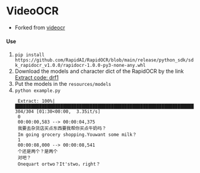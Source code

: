 # VideoOCR
- Forked from [videocr](https://github.com/apm1467/videocr)

#### Use
1. `pip install https://github.com/RapidAI/RapidOCR/blob/main/release/python_sdk/sdk_rapidocr_v1.0.0/rapidocr-1.0.0-py3-none-any.whl`
2. Download the models and character dict of the RapidOCR by the link [Extract code: drf1](https://pan.baidu.com/s/103kx0ABtU7Lif57cv397oQ)
3. Put the models in the `resources/models`
4. `python example.py`
   ```text
    Extract: 100%|██████████████████████████████████████████████████████████████████████████████████████████████████████████████████████████████████| 304/304 [01:30<00:00,  3.35it/s]
    0
    00:00:00,583 --> 00:00:04,375
    我要去杂货店买点东西要我帮你买点牛奶吗？
    Im going grocery shopping.Youwant some milk？
    1
    00:00:08,000 --> 00:00:08,541
    个还是两个？是两个
    对吧？
    Onequart ortwo？It'stwo，right？
   ```